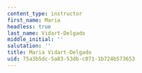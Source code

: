 ```yaml
---
content_type: instructor
first_name: Maria
headless: true
last_name: Vidart-Delgado
middle_initial: ''
salutation: ''
title: Maria Vidart-Delgado
uid: 75a3b5dc-5a83-53db-c071-1b724b573653
---
```

